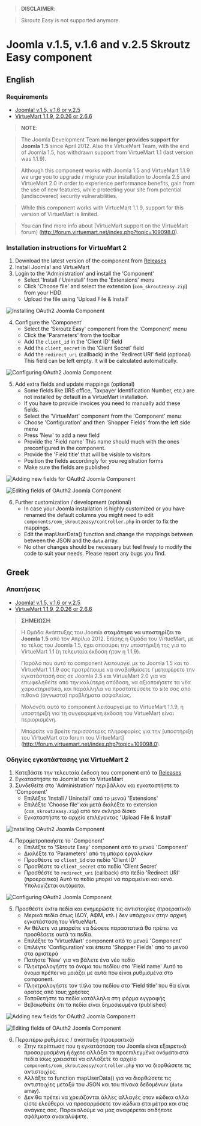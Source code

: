 > **DISCLAIMER**:

> Skroutz Easy is not supported anymore.

Joomla v.1.5, v.1.6 and v.2.5 Skroutz Easy component
====================================================

## English

### Requirements

 - [Joomla! v.1.5, v.1.6 or v.2.5](http://www.joomla.org)
 - [VirtueMart 1.1.9, 2.0.26 or 2.6.6](http://virtuemart.net)

> **NOTE**:

> The Joomla Development Team **no longer provides support for Joomla 1.5** since April 2012.
Also the VirtueMart Team, with the end of Joomla 1.5, has withdrawn support from VirtueMart 1.1 (last version was 1.1.9).

> Although this component works with Joomla 1.5 and VirtueMart 1.1.9 we urge you to upgrade / migrate your installation
to Joomla 2.5 and VirtueMart 2.0 in order to experience performance benefits, gain from the use of new features,
while protecting your site from potential (undiscovered) security vulnerabilities.

> While this component works with VirtueMart 1.1.9, support for this version of VirtueMart is limited.

> You can find more info about [VirtueMart support on the VirtueMart forum]
(http://forum.virtuemart.net/index.php?topic=109098.0).

### Installation instructions for VirtueMart 2

1. Download the latest version of the component from [Releases][releases]
2. Install Joomla! and VirtueMart
3. Login to the 'Administration' and install the 'Component'
    - Select 'Install / Uninstall' from the 'Extensions' menu
    - Click 'Choose file' and select the extension (`com_skroutzeasy.zip`) from your HDD
    - Upload the file using 'Upload File & Install'

![Installing OAuth2 Joomla Component][oauth2-joomla-component-install]

4. Configure the 'Component'
    - Select the 'Skroutz Easy' component from the 'Component' menu
    - Click the 'Parameters' from the toolbar
    - Add the `client_id` in the 'Client ID' field
    - Add the `client_secret` in the 'Client Secret' field
    - Add the `redirect_uri` (callback) in the 'Redirect URI' field (optional)
      This field can be left empty. It will be calculated automatically.

![Configuring OAuth2 Joomla Component][oauth2-joomla-component-configure]

5. Add extra fields and update mappings (optional)
    - Some fields like (IRS office, Taxpayer Identification Number, etc.) are
      not installed by default in a VirtueMart installation.
    - If you have to provide invoices you need to manually add these fields.
    - Select the 'VirtueMart' component from the 'Component' menu
    - Choose 'Configuration' and then 'Shopper Fields' from the left side menu
    - Press 'New' to add a new field
    - Provide the 'Field name'
      This name should much with the ones preconfigured in the component.
    - Provide the 'Field title' that will be visible to visitors
    - Position the fields accordingly for you registration forms
    - Make sure the fields are published

![Adding new fields for OAuth2 Joomla Component][oauth2-joomla-component-newfield]

![Editing fields of OAuth2 Joomla Component][oauth2-joomla-component-newfield-edit]

6. Further customization / development (optional)
    - In case your Joomla installation is highly customized or you
      have renamed the default columns you might need to edit
      `components/com_skroutzeasy/controller.php` in order to fix the mappings.
    - Edit the mapUserData() function and change the mappings
      between between the JSON and the `data` array.
    - No other changes should be necessary but feel freely to modify
      the code to suit your needs. Please report any bugs you find.

## Greek

### Απαιτήσεις

 - [Joomla! v.1.5, v.1.6 or v.2.5](http://www.joomla.org)
 - [VirtueMart 1.1.9, 2.0.26 or 2.6.6](http://virtuemart.net)

> **ΣΗΜΕΙΩΣΗ**:

> Η Ομάδα Ανάπτυξης του Joomla **σταμάτησε να υποστηρίζει το Joomla 1.5** από τον Απρίλιο 2012.
Επίσης η Ομάδα του VirtueMart, με το τέλος του Joomla 1.5, έχει αποσύρει την υποστήριξή της για το VirtueMart 1.1
(η τελευταία έκδοση ήταν η 1.1.9).

> Παρόλο που αυτό το component λειτουργεί με το Joomla 1.5 και το VirtueMart 1.1.9 σας προτρέπουμε να αναβαθμίσετε /
μεταφέρετε την εγκατάστασή σας σε Joomla 2.5 και VirtueMart 2.0 για να επωφεληθείτε από την καλύτερη απόδοση, να
αξιοποιήσετε τα νέα χαρακτηριστικά, και παράλληλα να προστατεύσετε το site σας από πιθανά (άγνωστα) προβλήματα ασφαλείας.

> Μολονότι αυτό το component λειτουργεί με το VirtueMart 1.1.9, η υποστήριξή για τη συγκεκριμένη έκδοση του VirtueMart είναι περιορισμένη.

> Μπορείτε να βρείτε περισσότερες πληροφορίες για την [υποστήριξη του VirtueMart στo forum του VirtueMart]
(http://forum.virtuemart.net/index.php?topic=109098.0).

### Οδηγίες εγκατάστασης για VirtueMart 2

1. Κατεβάστε την τελευταία έκδοση του component από τα [Releases][releases]
2. Εγκαταστήστε το Joomla! και το VirtueMart
3. Συνδεθείτε στο 'Administration' περιβάλλον και εγκαταστήστε το 'Component'
    - Επιλέξτε 'Install / Uninstall' από το μενού 'Extensions'
    - Επιλέξτε 'Choose file' και μετά διαλέξτε το extension (`com_skroutzeasy.zip`) από τον σκληρό δίσκο
    - Εγκαταστήστε το αρχείο επιλέγοντας 'Upload File & Install'

![Installing OAuth2 Joomla Component][oauth2-joomla-component-install]

4. Παραμετροποιήστε το 'Component'
    - Επιλέξτε το 'Skroutz Easy' component από το μενού 'Component'
    - Διαλέξτε τα 'Parameters' από τη μπάρα εργαλείων
    - Προσθέστε το `client_id` στο πεδίο 'Client ID'
    - Προσθέστε το `client_secret` στο πεδίο 'Client Secret'
    - Προσθέστε το `redirect_uri` (callback) στο πεδίο 'Redirect URI' (προεραιτικό)
      Αυτό το πεδίο μπορεί να παραμείνει και κενό. Υπολογίζεται αυτόματα.

![Configuring OAuth2 Joomla Component][oauth2-joomla-component-configure]

5. Προσθέστε extra πεδία και ενημερώστε τις αντιστοιχίες (προεραιτικό)
    - Μερικά πεδία όπως (ΔΟΥ, ΑΦΜ, κτλ.) δεν υπάρχουν στην αρχική εγκατάσταση του VirtueMart.
    - Αν θέλετε να μπορείτε να δώσετε παραστατικά θα πρέπει να προσθέσετε αυτά τα πεδία.
    - Επιλέξτε το 'VirtueMart' component από το μενού 'Component'
    - Επιλέγτε 'Configuration' και έπειτα 'Shopper Fields' από το μενού στα αριστερά
    - Πατήστε 'New' για να βάλετε ένα νέο πεδίο
    - Πληκτρολογήστε το όνομα του πεδίου στο 'Field name'
      Αυτό το όνομα πρέπει να μοιάζει με αυτά που είναι ρυθμισμένα στο component.
    - Πληκτρολογήστε τον τίτλο του πεδίου στο 'Field title' που θα είναι ορατός από τους χρήστες
    - Τοποθετήστε τα πεδία κατάλληλα στη φόρμα εγγραφής
    - Βεβαιωθείτε ότι τα πεδία είναι δημοσιευμένα (published)

![Adding new fields for OAuth2 Joomla Component][oauth2-joomla-component-newfield]

![Editing fields of OAuth2 Joomla Component][oauth2-joomla-component-newfield-edit]

6. Περαιτέρω ρυθμίσεις / ανάπτυξη (προεραιτικό)
    - Στην περίπτωση που η εγκατάσταση του Joomla είναι εξαιρετικά προσαρμοσμένη
      ή έχετε αλλάξει τα προεπιλεγμένα ονόματα στα πεδία ίσως χρειαστεί να αλλάξετε
      το αρχείο `components/com_skroutzeasy/controller.php` για να διορθώσετε τις
      αντιστοιχίες.
    - Αλλάξτε το function mapUserData() για να διορθώσετε τις αντιστοιχίες μεταξύ
      του JSON και του πίνακα δεδομένων (`data` array).
    - Δεν θα πρέπει να χρειάζονται άλλες αλλαγές στον κώδικα αλλά είστε ελεύθεροι
      να προσαρμόσετε τον κώδικα στα μέτρα και στις ανάγκες σας. Παρακαλούμε να
      μας αναφέρεται οτιδήποτε σφάλματα ανακαλύψετε.

[oauth2-joomla-component-install]: https://raw.github.com/skroutz/oauth2-joomla-component/master/doc/oauth2-joomla-component-newfield-edit.png "Installing OAuth2 Joomla component"
[oauth2-joomla-component-configure]: https://raw.github.com/skroutz/oauth2-joomla-component/master/doc/oauth2-joomla-component-configure.png "Configuring OAuth2 Joomla component"
[oauth2-joomla-component-newfield]: https://raw.github.com/skroutz/oauth2-joomla-component/master/doc/oauth2-joomla-component-newfield.png "Adding new field for OAuth2 Joomla component"
[oauth2-joomla-component-newfield-edit]: https://raw.github.com/skroutz/oauth2-joomla-component/master/doc/oauth2-joomla-component-newfield-edit.png "Editing fields of OAuth2 Joomla component"
[releases]: https://github.com/skroutz/oauth2-joomla-component/releases
